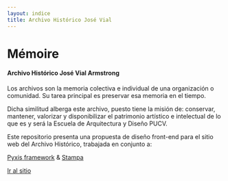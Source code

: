 ```yaml
---
layout: indice
title: Archivo Histórico José Vial
---
```

<div class='fila'>
  <div class='col-lg-5 col-md-6 col-sm-12 col-xs-12'>
    <div class='landing'>
      <h1 class="tit-landing"><span class='sombra-cabecera fino gris-claro'>Mémoire</span></h1>
      <h4 class="entry-title rojo-opuesto">Archivo Histórico José Vial Armstrong</h4>
      <p class='gris'>Los archivos son la memoria colectiva e individual de una organización o comunidad. Su tarea principal es preservar esa memoria en el tiempo.</p>
      <p class='gris'>Dicha similitud alberga este archivo, puesto tiene la misión de: conservar, mantener, valorizar y disponibilizar el patrimonio artístico e intelectual de lo que es y será la Escuela de Arquitectura y Diseño PUCV. </p>
      <p class='gris'>Este repositorio presenta una propuesta de diseño front-end para el sitio web del Archivo Histórico, trabajada en conjunto a:</p>
      <p class='rojo'><a href='http://eadpucv.github.io/pyxis/'><span class='pyxis gruesa rojo-claro'>Pyxis</span> <span class='pyxis fino gris'>framework</span></a> & <a href='http://eadpucv.github.io/stampa/'><span class='pyxis naranja-opuesto grues'>Stampa</span></a></p>
      <a class='mama' href="http://eadpucv.github.io/memoire/pags/home-archivo"><i class="icn icn-mano-arriba icn-md texto-cuadro-des"></i>Ir al sitio</a>
    </div>
  </div>
</div>
